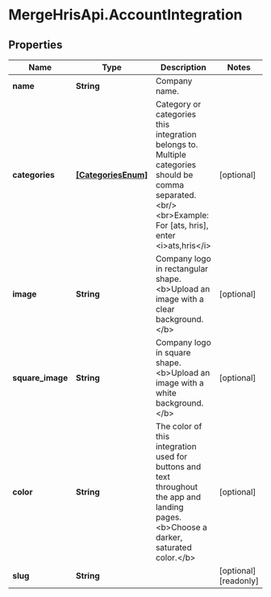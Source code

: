 # MergeHrisApi.AccountIntegration

## Properties

Name | Type | Description | Notes
------------ | ------------- | ------------- | -------------
**name** | **String** | Company name. | 
**categories** | [**[CategoriesEnum]**](CategoriesEnum.md) | Category or categories this integration belongs to. Multiple categories should be comma separated.&lt;br/&gt;&lt;br&gt;Example: For [ats, hris], enter &lt;i&gt;ats,hris&lt;/i&gt; | [optional] 
**image** | **String** | Company logo in rectangular shape. &lt;b&gt;Upload an image with a clear background.&lt;/b&gt; | [optional] 
**square_image** | **String** | Company logo in square shape. &lt;b&gt;Upload an image with a white background.&lt;/b&gt; | [optional] 
**color** | **String** | The color of this integration used for buttons and text throughout the app and landing pages. &lt;b&gt;Choose a darker, saturated color.&lt;/b&gt; | [optional] 
**slug** | **String** |  | [optional] [readonly] 


